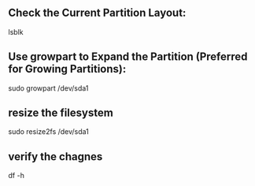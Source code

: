 
## Check the Current Partition Layout:

   lsblk

## Use growpart to Expand the Partition (Preferred for Growing Partitions):

  sudo growpart /dev/sda1
  
## resize the filesystem
  
  sudo resize2fs /dev/sda1

## verify the chagnes

  df -h
